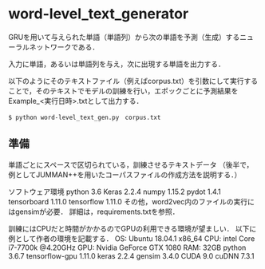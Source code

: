 # word-level_text_generator

GRUを用いて与えられた単語（単語列）から次の単語を予測（生成）するニューラルネットワークである．

入力に単語，あるいは単語列を与え，次に出現する単語を出力する．

以下のようにそのテキストファイル（例えばcorpus.txt）を引数にして実行することで，そのテキストでモデルの訓練を行い，エポックごとに予測結果をExample_<実行日時>.txtとして出力する．
```
$ python word-level_text_gen.py　corpus.txt
```

## 準備

単語ごとにスペースで区切られている，訓練させるテキストデータ
（後半で，例としてJUMMAN++を用いたコーパスファイルの作成方法を説明する．）

ソフトウェア環境
python 3.6
Keras 2.2.4
numpy 1.15.2
pydot 1.4.1
tensorboard 1.11.0
tensorflow 1.11.0
その他，word2vec内のファイルの実行にはgensimが必要．
詳細は，requirements.txtを参照． 


訓練にはCPUだと時間がかかるのでGPUの利用できる環境が望ましい．
以下に例として作者の環境を記載する．
  OS: Ubuntu 18.04.1 x86\_64
  CPU: intel Core i7-7700k @4.20GHz
  GPU: Nvidia GeForce GTX 1080
  RAM: 32GB
  python 3.6.7
  tensorflow-gpu 1.11.0
  keras 2.2.4
  gensim 3.4.0
  CUDA 9.0
  cuDNN 7.3.1
